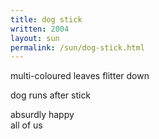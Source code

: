 ```yaml
---
title: dog stick
written: 2004
layout: sun
permalink: /sun/dog-stick.html
---
```


<div class="poem">
multi-coloured leaves   
flitter down 

dog runs after stick   

absurdly happy   
all of us
</div>
